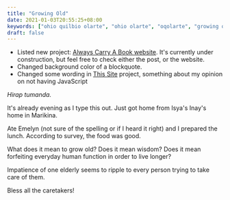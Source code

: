 ```yaml
---
title: "Growing Old"
date: 2021-01-03T20:55:25+08:00
keywords: ["ohio quilbio olarte", "ohio olarte", "oqolarte", "growing old as Filipino"]
draft: false
---
```

- Listed new project: [Always Carry A Book website](/alwayscarry/).
It's currently under construction, but feel free to check either the post, or the website.
- Changed background color of a blockquote.
- Changed some wording in [This Site](/site/) project, something about my opinion on not having JavaScript

*Hirap tumanda.*

It's already evening as I type this out.
Just got home from Isya's Inay's home in Marikina.

Ate Emelyn (not sure of the spelling or if I heard it right) and I prepared the lunch.
According to survey, the food was good.

What does it mean to grow old?
Does it mean wisdom?
Does it mean forfeiting everyday human function in order to live longer?

Impatience of one elderly seems to ripple to every person trying to take care of them.

Bless all the caretakers!
